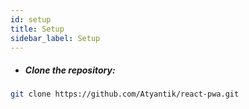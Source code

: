 ```yaml
---
id: setup
title: Setup
sidebar_label: Setup
---
```



- #####  Clone the repository:

```bash
git clone https://github.com/Atyantik/react-pwa.git
```
